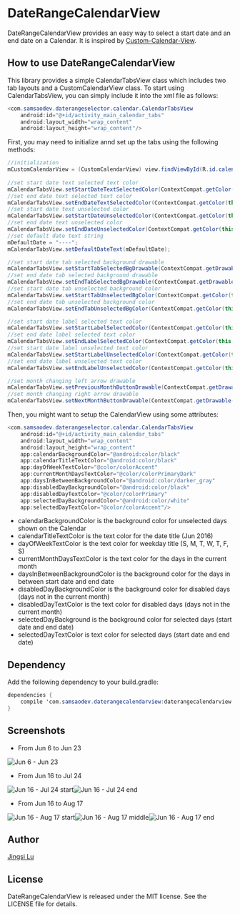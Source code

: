 # DateRangeCalendarView


DateRangeCalendarView provides an easy way to select a start date and an end date on a Calendar. It is inspired by [Custom-Calendar-View](https://github.com/npanigrahy/Custom-Calendar-View).

## How to use DateRangeCalendarView

This library provides a simple CalendarTabsView class which includes two tab layouts and a CustomCalendarView class.
To start using CalendarTabsView, you can simply include it into the xml file as follows:
```java
<com.samsaodev.daterangeselector.calendar.CalendarTabsView
    android:id="@+id/activity_main_calendar_tabs"
    android:layout_width="wrap_content"
    android:layout_height="wrap_content"/>
```
First, you may need to initialize annd set up the tabs using the following methods:

```java
//initialization
mCustomCalendarView = (CustomCalendarView) view.findViewById(R.id.calendar_view);
   
//set start date text selected text color
mCalendarTabsView.setStartDateTextSelectedColor(ContextCompat.getColor(this, R.color.theme_green_lime));
//set end date text selected text color
mCalendarTabsView.setEndDateTextSelectedColor(ContextCompat.getColor(this, R.color.theme_green_lime));
//set start date text unselected color
mCalendarTabsView.setStartDateUnselectedColor(ContextCompat.getColor(this, R.color.theme_gray_text_lighter));
//set end date text unselected color
mCalendarTabsView.setEndDateUnselectedColor(ContextCompat.getColor(this, R.color.theme_gray_text_lighter));
//set default date text string
mDefaultDate = "----";
mCalendarTabsView.setDefaultDateText(mDefaultDate);

//set start date tab selected background drawable
mCalendarTabsView.setStartTabSelectedBgDrawable(ContextCompat.getDrawable(this, R.drawable.bg_calendar_selected_tab));
//set end date tab selected background drawable
mCalendarTabsView.setEndTabSelectedBgDrawable(ContextCompat.getDrawable(this, R.drawable.bg_calendar_selected_tab));
//set start date tab unselected background color
mCalendarTabsView.setStartTabUnselectedBgColor(ContextCompat.getColor(this, R.color.theme_gray_light));
//set end date tab unselected background color
mCalendarTabsView.setEndTabUnselectedBgColor(ContextCompat.getColor(this, R.color.theme_gray_light));

//set start date label selected text color
mCalendarTabsView.setStartLabelSelectedColor(ContextCompat.getColor(this, android.R.color.black));
//set end date label selected text color
mCalendarTabsView.setEndLabelSelectedColor(ContextCompat.getColor(this, android.R.color.black));
//set start date label unselected text color
mCalendarTabsView.setStartLabelUnselectedColor(ContextCompat.getColor(this, R.color.theme_gray_text_lighter));
//set end date label unselected text color
mCalendarTabsView.setEndLabelUnselectedColor(ContextCompat.getColor(this, R.color.theme_gray_text_lighter));

//set month changing left arrow drawable
mCalendarTabsView.setPreviousMonthButtonDrawable(ContextCompat.getDrawable(this, R.drawable.ic_keyboard_arrow_left_green_36dp));
//set month changing right arrow drawable
mCalendarTabsView.setNextMonthButtonDrawable(ContextCompat.getDrawable(this, R.drawable.ic_keyboard_arrow_right_green_36dp));
```
Then, you might want to setup the CalendarView using some attributes:

```java
<com.samsaodev.daterangeselector.calendar.CalendarTabsView
    android:id="@+id/activity_main_calendar_tabs"
    android:layout_width="wrap_content"
    android:layout_height="wrap_content"
    app:calendarBackgroundColor="@android:color/black"
    app:calendarTitleTextColor="@android:color/black"
    app:dayOfWeekTextColor="@color/colorAccent"
    app:currentMonthDaysTextColor="@color/colorPrimaryDark"
    app:daysInBetweenBackgroundColor="@android:color/darker_gray"
    app:disabledDayBackgroundColor="@android:color/black"
    app:disabledDayTextColor="@color/colorPrimary"
    app:selectedDayBackgroundColor="@android:color/white"
    app:selectedDayTextColor="@color/colorAccent"/>
```

* calendarBackgroundColor is the background color for unselected days shown on the Calendar
* calendarTitleTextColor is the text color for the date title (Jun 2016)
* dayOfWeekTextColor is the text color for weekday title (S, M, T, W, T, F, S)
* currentMonthDaysTextColor is the text color for the days in the current month
* daysInBetweenBackgroundColor is the background color for the days in between start date and end date
* disabledDayBackgroundColor is the background color for disabled days (days not in the current month)
* disabledDayTextColor is the text color for disabled days (days not in the current month)
* selectedDayBackground is the background color for selected days (start date and end date)
* selectedDayTextColor is text color for selected days (start date and end date)

## Dependency
Add the following dependency to your build.gradle:
```java
dependencies {
    compile 'com.samsaodev.daterangecalendarview:daterangecalendarview:0.1'
}
```

## Screenshots

* From Jun 6 to Jun 23

![Jun 6 - Jun 23](https://raw.githubusercontent.com/samsao/DateRangeCalendarView/master/screenshots/Jun6_23.png?token=AFhW-wib3BTIfqTEKG8pX4afx9HCVvHxks5XZFFTwA%3D%3D)

* From Jun 16 to Jul 24

![Jun 16 - Jul 24 start](https://github.com/samsao/DateRangeCalendarView/blob/master/screenshots/Jun16_24_start.png?raw=true)![Jun 16 - Jul 24 end](https://github.com/samsao/DateRangeCalendarView/blob/master/screenshots/Jun16_24_end.png?raw=true)

* From Jun 16 to Aug 17

![Jun 16 - Aug 17 start](https://github.com/samsao/DateRangeCalendarView/blob/master/screenshots/Jun16_Aug17_start.png?raw=true)![Jun 16 - Aug 17 middle](https://github.com/samsao/DateRangeCalendarView/blob/master/screenshots/Jun16_Aug17_middle.png?raw=true)![Jun 16 - Aug 17 end](https://github.com/samsao/DateRangeCalendarView/blob/master/screenshots/Jun16_Aug17_end.png?raw=true)

## Author

[Jingsi Lu](https://github.com/qcdyx)

## License
DateRangeCalendarView is released under the MIT license. See the LICENSE file for details.
